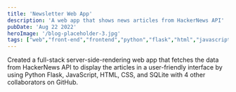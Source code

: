 ```yaml
---
title: 'Newsletter Web App'
description: 'A web app that shows news articles from HackerNews API'
pubDate: 'Aug 22 2022'
heroImage: '/blog-placeholder-3.jpg'
tags: ["web","front-end","frontend","python","flask","html","javascript","css","sql","sqlite","git","github","api","hackernews"]
---
```


Created a full-stack server-side-rendering web app that fetches the data from HackerNews API to display the articles in a user-friendly interface by using Python Flask, JavaScript, HTML, CSS, and SQLite with 4 other collaborators on GitHub.
